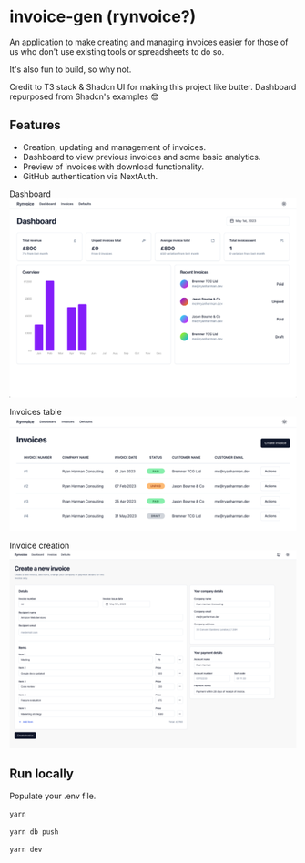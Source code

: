 # invoice-gen (rynvoice?)

An application to make creating and managing invoices easier for those of us who don't use existing tools or spreadsheets to do so.

It's also fun to build, so why not.

Credit to T3 stack & Shadcn UI for making this project like butter. Dashboard repurposed from Shadcn's examples 😎

## Features

- Creation, updating and management of invoices.
- Dashboard to view previous invoices and some basic analytics.
- Preview of invoices with download functionality.
- GitHub authentication via NextAuth.

Dashboard
![Dashboard](/.github/images/dashboard.jpeg?raw=0)

Invoices table
![Invoices table](/.github/images/invoices_table.jpeg?raw=0)

Invoice creation
![Invoice creation](/.github/images/invoice_creation.jpeg?raw=0)

## Run locally

Populate your .env file.

`yarn`

`yarn db push`

`yarn dev`

